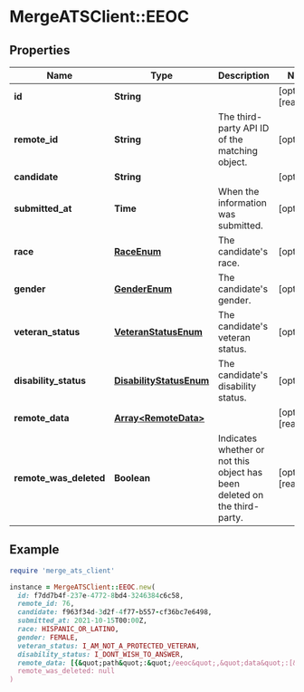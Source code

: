 # MergeATSClient::EEOC

## Properties

| Name | Type | Description | Notes |
| ---- | ---- | ----------- | ----- |
| **id** | **String** |  | [optional][readonly] |
| **remote_id** | **String** | The third-party API ID of the matching object. | [optional] |
| **candidate** | **String** |  | [optional] |
| **submitted_at** | **Time** | When the information was submitted. | [optional] |
| **race** | [**RaceEnum**](RaceEnum.md) | The candidate&#39;s race. | [optional] |
| **gender** | [**GenderEnum**](GenderEnum.md) | The candidate&#39;s gender. | [optional] |
| **veteran_status** | [**VeteranStatusEnum**](VeteranStatusEnum.md) | The candidate&#39;s veteran status. | [optional] |
| **disability_status** | [**DisabilityStatusEnum**](DisabilityStatusEnum.md) | The candidate&#39;s disability status. | [optional] |
| **remote_data** | [**Array&lt;RemoteData&gt;**](RemoteData.md) |  | [optional][readonly] |
| **remote_was_deleted** | **Boolean** | Indicates whether or not this object has been deleted on the third-party. | [optional][readonly] |

## Example

```ruby
require 'merge_ats_client'

instance = MergeATSClient::EEOC.new(
  id: f7dd7b4f-237e-4772-8bd4-3246384c6c58,
  remote_id: 76,
  candidate: f963f34d-3d2f-4f77-b557-cf36bc7e6498,
  submitted_at: 2021-10-15T00:00Z,
  race: HISPANIC_OR_LATINO,
  gender: FEMALE,
  veteran_status: I_AM_NOT_A_PROTECTED_VETERAN,
  disability_status: I_DONT_WISH_TO_ANSWER,
  remote_data: [{&quot;path&quot;:&quot;/eeoc&quot;,&quot;data&quot;:[&quot;Varies by platform&quot;]}],
  remote_was_deleted: null
)
```

